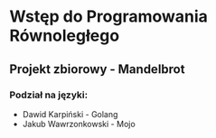 # Wstęp do Programowania Równoległego

## Projekt zbiorowy - Mandelbrot

### Podział na języki:

- Dawid Karpiński - Golang
- Jakub Wawrzonkowski - Mojo

